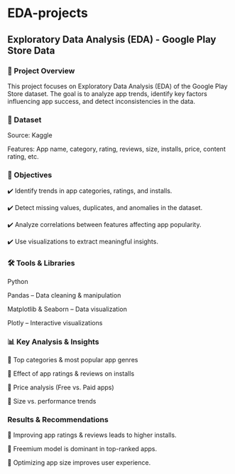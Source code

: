 # EDA-projects

## Exploratory Data Analysis (EDA) - Google Play Store Data

### 📌 Project Overview

This project focuses on Exploratory Data Analysis (EDA) of the Google Play Store dataset. The goal is to analyze app trends, identify key factors influencing app success, and detect inconsistencies in the data.


### 📂 Dataset

Source: Kaggle

Features: App name, category, rating, reviews, size, installs, price, content rating, etc.


### 🎯 Objectives

✔️ Identify trends in app categories, ratings, and installs.

✔️ Detect missing values, duplicates, and anomalies in the dataset.

✔️ Analyze correlations between features affecting app popularity.

✔️ Use visualizations to extract meaningful insights.



### 🛠️ Tools & Libraries

Python

Pandas – Data cleaning & manipulation

Matplotlib & Seaborn – Data visualization

Plotly – Interactive visualizations

### 📊 Key Analysis & Insights

🔹 Top categories & most popular app genres

🔹 Effect of app ratings & reviews on installs

🔹 Price analysis (Free vs. Paid apps)

🔹 Size vs. performance trends



### Results & Recommendations

📍 Improving app ratings & reviews leads to higher installs.

📍 Freemium model is dominant in top-ranked apps.

📍 Optimizing app size improves user experience.

